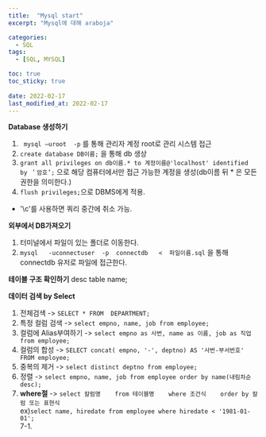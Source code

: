 ```yaml
---
title:  "Mysql start"
excerpt: "Mysql에 대해 araboja"

categories:
  - SQL
tags:
  - [SQL, MYSQL]

toc: true
toc_sticky: true
 
date: 2022-02-17
last_modified_at: 2022-02-17
---
```

   
**Database 생성하기**
1. ``` mysql –uroot  -p``` 를 통해 관리자 계정 root로 관리 시스템 접근
2. ```create database DB이름;``` 을 통해 db 생상
3. ```grant all privileges on db이름.* to 계정이름@'localhost' identified by ＇암호’;``` 으로 해당 컴퓨터에서만 접근 가능한 계정을 생성(db이름 뒤 * 은 모든 권한을 의미한다.)
4. ```flush privileges;```으로 DBMS에게 적용.   
+ '\c'를 사용하면 쿼리 중간에 취소 가능.     

**외부에서 DB가져오기**
1. 터미널에서 파일이 있는 폴더로 이동한다.
2. ```mysql   -uconnectuser  -p  connectdb   <  파일이름.sql``` 을 통해 connectdb 유저로 파일에 접근한다.   

**테이블 구조 확인하기**
 desc table name;   

**데이터 검색 by Select**
1. 전체검색 -> ```SELECT * FROM  DEPARTMENT;```
2. 특정 컬럼 검색 -> ```select empno, name, job from employee;```
3. 컬럼에 Alias부여하기 -> ```select empno as 사번, name as 이름, job as 직업 from employee;```
4. 컬럼의 합성 -> ```SELECT concat( empno, '-', deptno) AS '사번-부서번호' FROM employee;```
5. 중복의 제거 -> ```select distinct deptno from employee;```
6. 정렬 -> ```select empno, name, job from employee order by name(내림차순 desc);```
7. __where절__ -> ```select 칼럼명   
from 테이블명   
where 조건식   
order by 칼럼 또는 표현식```   
ex)```select name, hiredate from employee where hiredate < '1981-01-01';```   
7-1. 
